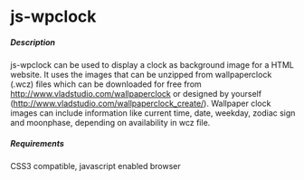 js-wpclock
==========

##### Description
js-wpclock can be used to display a clock as background image for a HTML website.
It uses the images that can be unzipped from wallpaperclock (.wcz) files which can be downloaded for free from http://www.vladstudio.com/wallpaperclock or designed by yourself (http://www.vladstudio.com/wallpaperclock_create/).
Wallpaper clock images can include information like current time, date, weekday, zodiac sign and moonphase, depending on availability in wcz file.

##### Requirements
CSS3 compatible, javascript enabled browser
